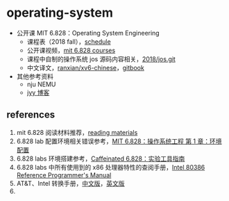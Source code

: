 # operating-system

-   公开课 MIT 6.828：Operating System Engineering
    -   课程表（2018 fall），[schedule](https://pdos.csail.mit.edu/6.828/2018/schedule.html)
    -   公开课视频，[mit 6.828 courses](https://ocw.mit.edu/search/?q=6.828)
    -   课程中自制的操作系统 jos 源码内容相关，[2018/jos.git](https://pdos.csail.mit.edu/6.828/2018/jos.git)
    -   中文译文，[ranxian/xv6-chinese](https://github.com/ranxian/xv6-chinese.git)，[gitbook](https://th0ar.gitbooks.io/xv6-chinese/content/)
-   其他参考资料
    -   nju NEMU
    -   [jyy 博客](http://jyywiki.cn/OS/2021/)

## references

1.   mit 6.828 阅读材料推荐，[reading materials](https://pdos.csail.mit.edu/6.828/2018/reference.html)
2.   6.828 lab 配置环境相关错误参考，[MIT 6.828：操作系统工程 第 1 章：环境配置](https://www.cnblogs.com/w-a-n-s-d-j/p/16987070.html)
3.   6.828 labs 环境搭建参考，[Caffeinated 6.828：实验工具指南](https://zhuanlan.zhihu.com/p/50795679)
4.   6.828 labs 中所有使用到的 x86 处理器特性的查阅手册，[Intel 80386 Reference Programmer's Manual](https://pdos.csail.mit.edu/6.828/2018/readings/i386/toc.htm)
5.   AT&T、Intel 转换手册，[中文版](https://www.cnblogs.com/coderkian/p/3840582.html)，[英文版]((http://www.delorie.com/djgpp/doc/brennan/brennan_att_inline_djgpp.html))
6.   
